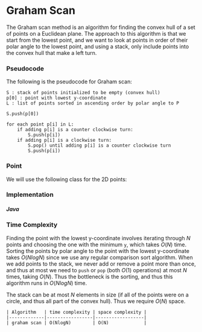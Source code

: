 # Graham Scan

The Graham scan method is an algorithm for finding the convex hull of a set of points on a 
Euclidean plane. The approach to this algorithm is that we start from the lowest point, and we
want to look at points in order of their polar angle to the lowest point, and using a stack, only
include points into the convex hull that make a left turn.

### Pseudocode

The following is the pseudocode for Graham scan:

```
S : stack of points initialized to be empty (convex hull)
p[0] : point with lowest y-coordinate
L : list of points sorted in ascending order by polar angle to P

S.push(p[0])

for each point p[i] in L:
    if adding p[i] is a counter clockwise turn:
        S.push(p[i])
    if adding p[i] is a clockwise turn:
        S.pop() until adding p[i] is a counter clockwise turn
        S.push(p[i])
```

### Point

We will use the following class for the 2D points:

<script src="https://gist.github.com/eliucs/5258158da6b4dd27a0274f50fbe7c0e2.js"></script>

### Implementation

##### Java

<script src="https://gist.github.com/eliucs/12e5ff8c4f81a7667e24aa42b00a2f61.js"></script>

### Time Complexity

Finding the point with the lowest y-coordinate involves iterating through $N$ points and choosing 
the one with the minimum `y`, which takes $O(N)$ time. Sorting the points by polar angle to the 
point with the lowest y-coordinate takes $O(NlogN)$ since we use any regular comparison sort 
algorithm. When we add points to the stack, we never add or remove a point more than once, and thus
at most we need to `push` or `pop` (both $O(1)$ operations) at most $N$ times, taking $O(N)$. Thus
the bottleneck is the sorting, and thus this algorithm runs in $O(NlogN)$ time. 

The stack can be at most $N$ elements in size (if all of the points were on a circle, and thus all
part of the convex hull). Thus we require $O(N)$ space.

```
| Algorithm   | time complexity | space complexity |
|-------------|-----------------|------------------|
| graham scan | O(NlogN)        | O(N)             |
```
